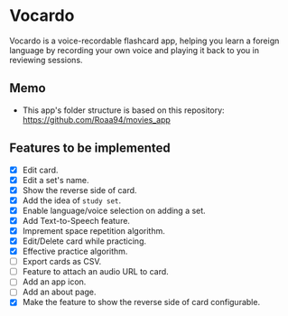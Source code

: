 # Vocardo

Vocardo is a voice-recordable flashcard app, helping you learn a foreign language by recording your own voice and playing it back to you in reviewing sessions.

## Memo

- This app's folder structure is based on this repository: https://github.com/Roaa94/movies_app

## Features to be implemented

- [x] Edit card.
- [x] Edit a set's name.
- [x] Show the reverse side of card.
- [x] Add the idea of `study set`.
- [x] Enable language/voice selection on adding a set.
- [x] Add Text-to-Speech feature.
- [x] Imprement space repetition algorithm.
- [x] Edit/Delete card while practicing.
- [x] Effective practice algorithm.
- [ ] Export cards as CSV.
- [ ] Feature to attach an audio URL to card.
- [ ] Add an app icon.
- [ ] Add an about page.
- [x] Make the feature to show the reverse side of card configurable.